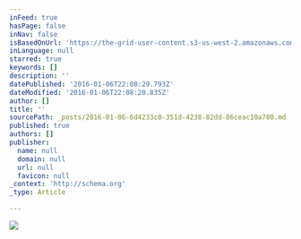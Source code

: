 ```yaml
---
inFeed: true
hasPage: false
inNav: false
isBasedOnUrl: 'https://the-grid-user-content.s3-us-west-2.amazonaws.com/48ab9db5-4e37-44d4-8c4b-5dbfc35fe17e.jpg'
inLanguage: null
starred: true
keywords: []
description: ''
datePublished: '2016-01-06T22:08:29.793Z'
dateModified: '2016-01-06T22:08:20.835Z'
author: []
title: ''
sourcePath: _posts/2016-01-06-6d4233c0-351d-4238-82dd-86ceac10a780.md
published: true
authors: []
publisher:
  name: null
  domain: null
  url: null
  favicon: null
_context: 'http://schema.org'
_type: Article

---
```

![](https://s3-us-west-2.amazonaws.com/the-grid-img/p/c44a096893a7cfa5474cd5489263f294a6c27a17.jpg)